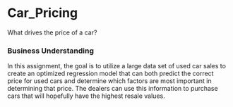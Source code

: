 # Car_Pricing
What drives the price of a car?

### Business Understanding

In this assignment, the goal is to utilize a large data set of used car sales to create an optimized regression model that can both predict the correct price for used cars and determine which factors are most important in determining that price. The dealers can use this information to purchase cars that will hopefully have the highest resale values.
